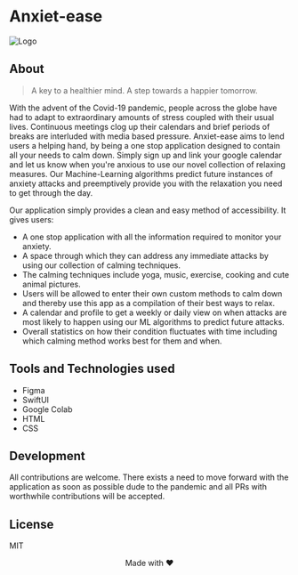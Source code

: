 # Anxiet-ease

![Logo](https://github.com/avyay10/Anxiet-ease/blob/main/logo.png)


## About 
> A key to a healthier mind. A step towards a happier tomorrow.

With the advent of the Covid-19 pandemic, people across the globe have had to adapt to extraordinary amounts of stress coupled with their usual lives. Continuous meetings clog up their calendars and brief periods of breaks are interluded with media based pressure. Anxiet-ease aims to lend users a helping hand, by being a one stop application designed to contain all your needs to calm down. Simply sign up and link your google calendar and let us know when you're anxious to use our novel collection of relaxing measures. Our Machine-Learning algorithms predict future instances of anxiety attacks and preemptively provide you with the relaxation you need to get through the day.

Our application simply provides a clean and easy method of accessibility. It gives users:

- A one stop application with all the information required to monitor your anxiety.
- A space through which they can address any immediate attacks by using our collection of calming techniques.
- The calming techniques include yoga, music, exercise, cooking and cute animal pictures.
- Users will be allowed to enter their own custom methods to calm down and thereby use this app as a compilation of their best ways to relax.
- A calendar and profile to get a weekly or daily view on when attacks are most likely to happen using our ML algorithms to predict future attacks.
- Overall statistics on how their condition fluctuates with time including which calming method works best for them and when.

## Tools and Technologies used
- Figma
- SwiftUI
- Google Colab
- HTML
- CSS

## Development

All contributions are welcome. There exists a need to move forward with the application as soon as possible dude to the pandemic and all PRs with worthwhile contributions will be accepted.

## License

MIT

<p align="center">Made with ❤</p>
